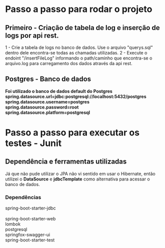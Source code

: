 <h1>Passo a passo para rodar o projeto</h1>

<h2> Primeiro - Criação de tabela de log e inserção de logs por api rest.</h2>
1 - Crie a tabela de logs no banco de dados. Use o arquivo "querys.sql" dentro dele encontra-se todas as chamadas utilizadas.
2 - Execute o endoint "/insertFileLog" informando o path/caminho que encontra-se o arquivo.log para carregamento dos dados através da api rest.

</hr>
<h2>Postgres - Banco de dados</h2>
<strong>Foi utilizado o banco de dados default do Postgres</strong>
<b>spring.datasource.url=jdbc:postgresql://localhost:5432/postgres </b></br>
<b>spring.datasource.username=postgres </b></br>
<b>spring.datasource.password=root </b></br>
<b>spring.datasource.platform=postgresql</b></br>

</hr>
<h1>Passo a passo para executar os testes - Junit</h1>


</hr>
<h2>Dependência e ferramentas utilizadas</h2>
Já que não pude utilizar o JPA não vi sentido em usar o Hibernate, então utilizei o <b>DataSource</b> e <b>jdbcTemplate</b> como alternativa para acessar o banco de dados.
</br>

<h3>Dependências</h3>
spring-boot-starter-jdbc <br></br>
spring-boot-starter-web </br>
lombok </br>
postgresql </br>
springfox-swagger-ui </br>
spring-boot-starter-test



